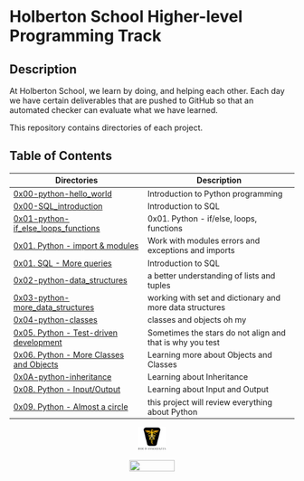 # Holberton School Higher-level Programming Track

## Description

At Holberton School, we learn by doing, and helping each other. Each day we have certain deliverables that are pushed to GitHub so that an automated checker can evaluate what we have learned.

This repository contains directories of each project.

## Table of Contents

| Directories                                                                                                                                                             | Description                                               |
| ----------------------------------------------------------------------------------------------------------------------------------------------------------------------- | --------------------------------------------------------- |
| [0x00-python-hello_world](https://github.com/ronroeandassociates/holbertonschool-higher_level_programming/tree/main/0x00-python-hello_world)                            | Introduction to Python programming                        |
| [0x00-SQL_introduction](https://github.com/ronroeandassociates/holbertonschool-higher_level_programming/tree/main/0x00-SQL_introduction)                                | Introduction to SQL                                       |
| [0x01-python-if_else_loops_functions](https://github.com/ronroeandassociates/holbertonschool-higher_level_programming/tree/main/0x01-python-if_else_loops_functions)    | 0x01. Python - if/else, loops, functions                  |
| [0x01. Python - import & modules](https://github.com/ronroeandassociates/holbertonschool-higher_level_programming/tree/main/0x01-python-import_modules)                 | Work with modules errors and exceptions and imports       |
| [0x01. SQL - More queries](https://github.com/ronroeandassociates/holbertonschool-higher_level_programming/tree/main/0x01-SQL_more_queries)                             | Introduction to SQL                                       |
| [0x02-python-data_structures](https://github.com/ronroeandassociates/holbertonschool-higher_level_programming/blob/main/0x02-python-data_structures)                    | a better understanding of lists and tuples                |
| [0x03-python-more_data_structures](https://github.com/ronroeandassociates/holbertonschool-higher_level_programming/blob/main/0x03-python-more_data_structures)          | working with set and dictionary and more data structures  |
| [0x04-python-classes](https://github.com/ronroeandassociates/holbertonschool-higher_level_programming/blob/main/0x04-python-classes)                                    | classes and objects oh my                                 |
| [0x05. Python - Test-driven development](https://github.com/ronroeandassociates/holbertonschool-higher_level_programming/blob/main/0x07-python-test_driven_development) | Sometimes the stars do not align and that is why you test |
| [0x06. Python - More Classes and Objects](https://github.com/ronroeandassociates/holbertonschool-higher_level_programming/blob/main/0x06-python-more_classes)           | Learning more about Objects and Classes                   |
| [0x0A-python-inheritance](https://github.com/ronroeandassociates/holbertonschool-higher_level_programming/blob/main/0x0A-python-inheritance)                            | Learning about Inheritance                                |
| [0x08. Python - Input/Output](https://github.com/ronroeandassociates/holbertonschool-higher_level_programming/blob/main/0x0B-python-input_output)                       | Learning about Input and Output                           |
| [0x09. Python - Almost a circle](https://github.com/ronroeandassociates/holbertonschool-higher_level_programming/blob/main/0x0C-python-almost_a_circle)                 | this project will review everything about Python          |

<p align="center">
<img src="/images/roeHR-01.png" width=10% height=10%>
</p>
<p align="center">
<img src="/images/colored-photologo-#0099999.png" width=40% height=30%>
</p>
